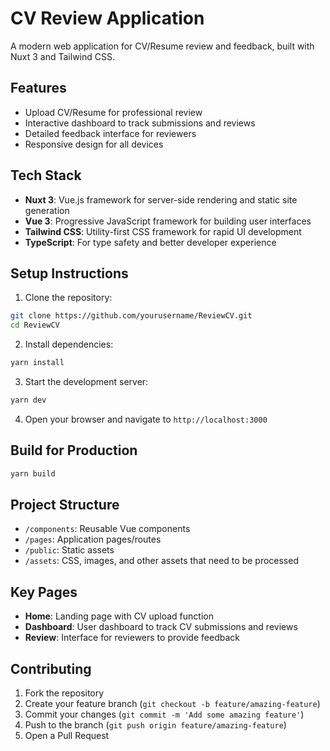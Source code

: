 # CV Review Application

A modern web application for CV/Resume review and feedback, built with Nuxt 3 and Tailwind CSS.

## Features

- Upload CV/Resume for professional review
- Interactive dashboard to track submissions and reviews
- Detailed feedback interface for reviewers
- Responsive design for all devices

## Tech Stack

- **Nuxt 3**: Vue.js framework for server-side rendering and static site generation
- **Vue 3**: Progressive JavaScript framework for building user interfaces
- **Tailwind CSS**: Utility-first CSS framework for rapid UI development
- **TypeScript**: For type safety and better developer experience

## Setup Instructions

1. Clone the repository:
```bash
git clone https://github.com/yourusername/ReviewCV.git
cd ReviewCV
```

2. Install dependencies:
```bash
yarn install
```

3. Start the development server:
```bash
yarn dev
```

4. Open your browser and navigate to `http://localhost:3000`

## Build for Production

```bash
yarn build
```

## Project Structure

- `/components`: Reusable Vue components
- `/pages`: Application pages/routes
- `/public`: Static assets
- `/assets`: CSS, images, and other assets that need to be processed

## Key Pages

- **Home**: Landing page with CV upload function
- **Dashboard**: User dashboard to track CV submissions and reviews
- **Review**: Interface for reviewers to provide feedback

## Contributing

1. Fork the repository
2. Create your feature branch (`git checkout -b feature/amazing-feature`)
3. Commit your changes (`git commit -m 'Add some amazing feature'`)
4. Push to the branch (`git push origin feature/amazing-feature`)
5. Open a Pull Request

